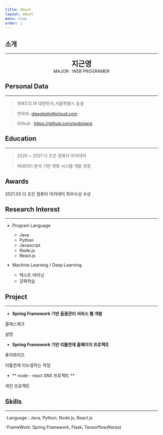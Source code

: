 ```yaml
---
title: About
layout: about
menu: true
order: 1
---
```


## 소개

* * *
<center>
<span style=
"font-size:170%;
font-weight:bold">
지근영
</span>
</center>

<center>MAJOR : WEB PROGRAMER</center>

<!-- <center>Korean University</center>

<center>145, Anam-ro, Seongbuk-gu, Seoul, Republic of Korea</center> -->

## Personal Data
---
> 1993.12.19 대한민국,서울특별시 출생

> 연락처: glasotpdy@icloud.com

> Github : <a href="https://github.com/khw11044">https://github.com/podojjang</a>


## Education
---
> 2020 ~ 2021 더 조은 컴퓨터 아카데미
>
> 빅데이터 분석 기반 챗봇 시스템 개발 과정

## Awards
2021.03 더 조은 컴퓨터 아카데미 최우수상 수상

## Research Interest
---

* Program Language
    + Java
    + Python
    + Javascript
    + Node.js
    + React.js

* Machine Learning / Deep Learning
    + 텍스트 마이닝
    + 강화학습

## Project
---

* **Spring Framework 기반 출결관리 서비스 웹 개발**

클래스체크

설명

* **Spring Framework 기반 리틀천재 홈페이지 프로젝트**

퓨어와이즈

리틀천재 리뉴얼하는 작업

  
* ** node - react SNS 프로젝트 **

개인 프로젝트

## Skills
---
-Language : Java, Python, Node.js, React.js

-FrameWork: Spring Framework, Flask, Tensorflow(Keras)
